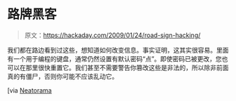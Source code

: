 # 路牌黑客

> 原文：<https://hackaday.com/2009/01/24/road-sign-hacking/>

我们都在路边看到过这些，想知道如何改变信息。事实证明，这其实很容易。里面有一个用于编程的键盘，通常仍然设置有默认密码“点”。即使密码已被更改，您也可以在那里很快重置它。我们甚至不需要警告你篡改这些是非法的，所以除非前面真的有僵尸，否则你可能不应该乱动它。

[via [Neatorama](http://www.neatorama.com/2009/01/24/how-to-hack-construction-signs/)